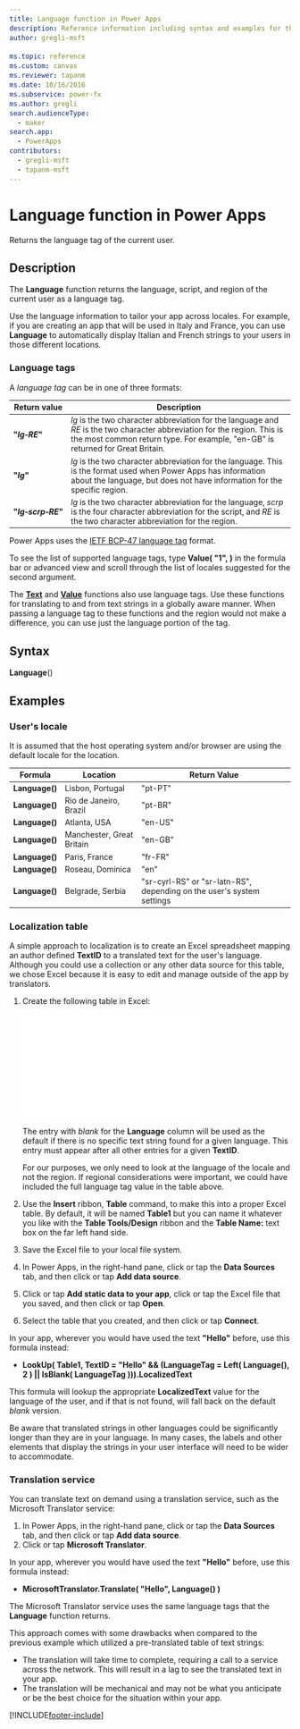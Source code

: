 ```yaml
---
title: Language function in Power Apps
description: Reference information including syntax and examples for the Language function in Power Apps.
author: gregli-msft

ms.topic: reference
ms.custom: canvas
ms.reviewer: tapanm
ms.date: 10/16/2016
ms.subservice: power-fx
ms.author: gregli
search.audienceType:
  - maker
search.app:
  - PowerApps
contributors:
  - gregli-msft
  - tapanm-msft
---
```


# Language function in Power Apps

Returns the language tag of the current user.

## Description

The **Language** function returns the language, script, and region of the current user as a language tag.

Use the language information to tailor your app across locales. For example, if you are creating an app that will be used in Italy and France, you can use **Language** to automatically display Italian and French strings to your users in those different locations.

### Language tags

A _language tag_ can be in one of three formats:

| Return value                   | Description                                                                                                                                                                                                 |
| ------------------------------ | ----------------------------------------------------------------------------------------------------------------------------------------------------------------------------------------------------------- |
| **"_lg&#8209;RE_"**            | _lg_ is the two character abbreviation for the language and _RE_ is the two character abbreviation for the region. This is the most common return type. For example, "en-GB" is returned for Great Britain. |
| **"_lg_"**                     | _lg_ is the two character abbreviation for the language. This is the format used when Power Apps has information about the language, but does not have information for the specific region.                 |
| **"_lg&#8209;scrp&#8209;RE_"** | _lg_ is the two character abbreviation for the language, _scrp_ is the four character abbreviation for the script, and _RE_ is the two character abbreviation for the region.                               |

Power Apps uses the [IETF BCP-47 language tag](https://tools.ietf.org/html/bcp47) format.

To see the list of supported language tags, type **Value( "1", )** in the formula bar or advanced view and scroll through the list of locales suggested for the second argument.

The **[Text](function-text.md)** and **[Value](function-value.md)** functions also use language tags. Use these functions for translating to and from text strings in a globally aware manner. When passing a language tag to these functions and the region would not make a difference, you can use just the language portion of the tag.

## Syntax

**Language**()

## Examples

### User's locale

It is assumed that the host operating system and/or browser are using the default locale for the location.

| Formula        | Location                  | Return Value                                                          |
| -------------- | ------------------------- | --------------------------------------------------------------------- |
| **Language()** | Lisbon, Portugal          | "pt-PT"                                                               |
| **Language()** | Rio de Janeiro, Brazil    | "pt-BR"                                                               |
| **Language()** | Atlanta, USA              | "en-US"                                                               |
| **Language()** | Manchester, Great Britain | "en-GB"                                                               |
| **Language()** | Paris, France             | "fr-FR"                                                               |
| **Language()** | Roseau, Dominica          | "en"                                                                  |
| **Language()** | Belgrade, Serbia          | "sr-cyrl-RS" or "sr-latn-RS", depending on the user's system settings |

### Localization table

A simple approach to localization is to create an Excel spreadsheet mapping an author defined **TextID** to a translated text for the user's language. Although you could use a collection or any other data source for this table, we chose Excel because it is easy to edit and manage outside of the app by translators.

1. Create the following table in Excel:

   ![Localization table.](media/function-language/loc-table.png)

   The entry with _blank_ for the **Language** column will be used as the default if there is no specific text string found for a given language. This entry must appear after all other entries for a given **TextID**.

   For our purposes, we only need to look at the language of the locale and not the region. If regional considerations were important, we could have included the full language tag value in the table above.

2. Use the **Insert** ribbon, **Table** command, to make this into a proper Excel table. By default, it will be named **Table1** but you can name it whatever you like with the **Table Tools/Design** ribbon and the **Table Name:** text box on the far left hand side.
3. Save the Excel file to your local file system.
4. In Power Apps, in the right-hand pane, click or tap the **Data Sources** tab, and then click or tap **Add data source**.
5. Click or tap **Add static data to your app**, click or tap the Excel file that you saved, and then click or tap **Open**.
6. Select the table that you created, and then click or tap **Connect**.

In your app, wherever you would have used the text **"Hello"** before, use this formula instead:

- **LookUp( Table1, TextID = "Hello" && (LanguageTag = Left( Language(), 2 ) || IsBlank( LanguageTag ))).LocalizedText**

This formula will lookup the appropriate **LocalizedText** value for the language of the user, and if that is not found, will fall back on the default _blank_ version.

Be aware that translated strings in other languages could be significantly longer than they are in your language. In many cases, the labels and other elements that display the strings in your user interface will need to be wider to accommodate.

### Translation service

You can translate text on demand using a translation service, such as the Microsoft Translator service:

1. In Power Apps, in the right-hand pane, click or tap the **Data Sources** tab, and then click or tap **Add data source**.
2. Click or tap **Microsoft Translator**.

In your app, wherever you would have used the text **"Hello"** before, use this formula instead:

- **MicrosoftTranslator.Translate( "Hello", Language() )**

The Microsoft Translator service uses the same language tags that the **Language** function returns.

This approach comes with some drawbacks when compared to the previous example which utilized a pre-translated table of text strings:

- The translation will take time to complete, requiring a call to a service across the network. This will result in a lag to see the translated text in your app.
- The translation will be mechanical and may not be what you anticipate or be the best choice for the situation within your app.

[!INCLUDE[footer-include](../../includes/footer-banner.md)]
